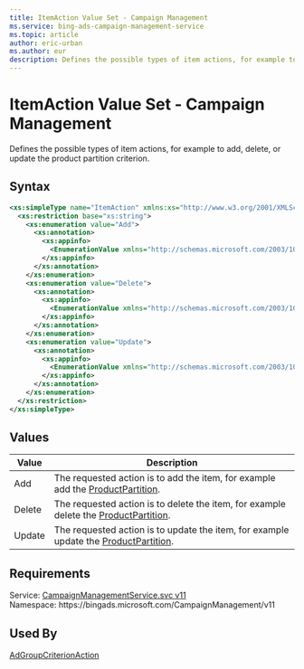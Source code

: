 ```yaml
---
title: ItemAction Value Set - Campaign Management
ms.service: bing-ads-campaign-management-service
ms.topic: article
author: eric-urban
ms.author: eur
description: Defines the possible types of item actions, for example to add, delete, or update the product partition criterion.
---
```

# ItemAction Value Set - Campaign Management
Defines the possible types of item actions, for example to add, delete, or update the product partition criterion.

## Syntax
```xml
<xs:simpleType name="ItemAction" xmlns:xs="http://www.w3.org/2001/XMLSchema">
  <xs:restriction base="xs:string">
    <xs:enumeration value="Add">
      <xs:annotation>
        <xs:appinfo>
          <EnumerationValue xmlns="http://schemas.microsoft.com/2003/10/Serialization/">1</EnumerationValue>
        </xs:appinfo>
      </xs:annotation>
    </xs:enumeration>
    <xs:enumeration value="Delete">
      <xs:annotation>
        <xs:appinfo>
          <EnumerationValue xmlns="http://schemas.microsoft.com/2003/10/Serialization/">2</EnumerationValue>
        </xs:appinfo>
      </xs:annotation>
    </xs:enumeration>
    <xs:enumeration value="Update">
      <xs:annotation>
        <xs:appinfo>
          <EnumerationValue xmlns="http://schemas.microsoft.com/2003/10/Serialization/">3</EnumerationValue>
        </xs:appinfo>
      </xs:annotation>
    </xs:enumeration>
  </xs:restriction>
</xs:simpleType>
```

## <a name="values"></a>Values

|Value|Description|
|-----------|---------------|
|<a name="add"></a>Add|The requested action is to add the item, for example add the [ProductPartition](../campaign-management-service/productpartition.md).|
|<a name="delete"></a>Delete|The requested action is to delete the item, for example delete the [ProductPartition](../campaign-management-service/productpartition.md).|
|<a name="update"></a>Update|The requested action is to update the item, for example update the [ProductPartition](../campaign-management-service/productpartition.md).|

## Requirements
Service: [CampaignManagementService.svc v11](https://campaign.api.bingads.microsoft.com/Api/Advertiser/CampaignManagement/v11/CampaignManagementService.svc)  
Namespace: https\://bingads.microsoft.com/CampaignManagement/v11  

## Used By
[AdGroupCriterionAction](adgroupcriterionaction.md)  
